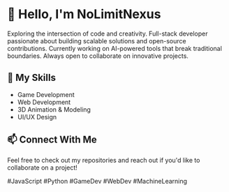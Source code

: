 # 👋 Hello, I'm NoLimitNexus

Exploring the intersection of code and creativity. Full-stack developer passionate about building scalable solutions and open-source contributions. Currently working on AI-powered tools that break traditional boundaries. Always open to collaborate on innovative projects.

## 🚀 My Skills
- Game Development
- Web Development
- 3D Animation & Modeling
- UI/UX Design

## 📫 Connect With Me
Feel free to check out my repositories and reach out if you'd like to collaborate on a project!

#JavaScript #Python #GameDev #WebDev #MachineLearning
